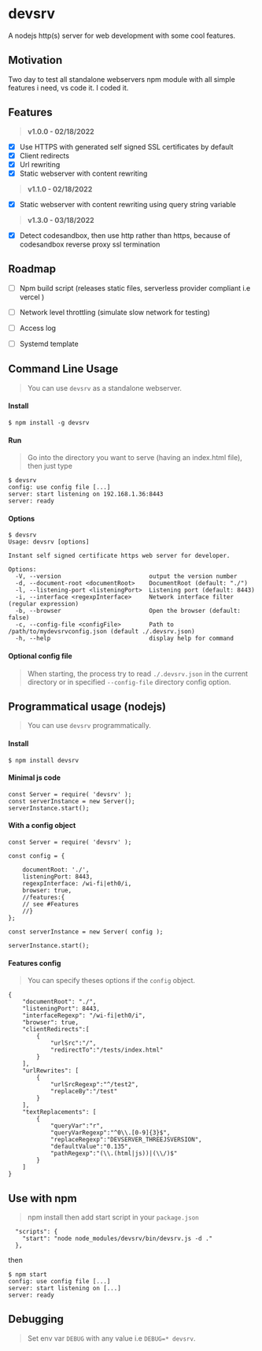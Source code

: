 # **devsrv**

A nodejs http(s) server for web development with some cool features. 

## **Motivation**

Two day to test all standalone webservers npm module with all simple features i need, vs code it. I coded it.

## **Features**

> **v1.0.0 - 02/18/2022**
* [x] Use HTTPS with generated self signed SSL certificates by default
* [x] Client redirects
* [x] Url rewriting
* [x] Static webserver with content rewriting

> **v1.1.0 - 02/18/2022**
* [x] Static webserver with content rewriting using query string variable

> **v1.3.0 - 03/18/2022**
* [x] Detect codesandbox, then use http rather than https, because of codesandbox reverse proxy ssl termination


## **Roadmap**
* [ ] Npm build script (releases static files, serverless provider compliant i.e vercel )
* [ ] Network level throttling (simulate slow network for testing)
* [ ] Access log
* [ ] Systemd template


## **Command Line Usage**

> You can use `devsrv` as a standalone webserver.

#### Install
```
$ npm install -g devsrv
```

#### Run
> Go into the directory you want to serve (having an index.html file), then just type
```
$ devsrv
config: use config file [...]
server: start listening on 192.168.1.36:8443
server: ready
```

#### Options
```
$ devsrv
Usage: devsrv [options]

Instant self signed certificate https web server for developer.

Options:
  -V, --version                         output the version number
  -d, --document-root <documentRoot>    DocumentRoot (default: "./")
  -l, --listening-port <listeningPort>  Listening port (default: 8443)
  -i, --interface <regexpInterface>     Network interface filter (regular expression)
  -b, --browser                         Open the browser (default: false)
  -c, --config-file <configFile>        Path to /path/to/mydevsrvconfig.json (default ./.devsrv.json)
  -h, --help                            display help for command
```

#### Optional config file

> When starting, the process try to read `./.devsrv.json` in the current directory or in specified `--config-file` directory config option.



## **Programmatical usage (nodejs)**

> You can use `devsrv` programmatically.


#### Install
```
$ npm install devsrv
```

#### Minimal js code

```
const Server = require( 'devsrv' );
const serverInstance = new Server();
serverInstance.start();
```


#### With a config object

```
const Server = require( 'devsrv' );

const config = {

    documentRoot: './',
    listeningPort: 8443,
    regexpInterface: /wi-fi|eth0/i,
    browser: true,
    //features:{
    // see #Features
    //}
};

const serverInstance = new Server( config );

serverInstance.start();
```


#### Features config

> You can specify theses options if the `config` object.


```
{
    "documentRoot": "./",
    "listeningPort": 8443,
    "interfaceRegexp": "/wi-fi|eth0/i",
    "browser": true,
    "clientRedirects":[
        {
            "urlSrc":"/",
            "redirectTo":"/tests/index.html"
        }
    ],
    "urlRewrites": [
        {
            "urlSrcRegexp":"^/test2",
            "replaceBy":"/test"
        }
    ],
    "textReplacements": [
        {
            "queryVar":"r",
            "queryVarRegexp":"^0\\.[0-9]{3}$",
            "replaceRegexp":"DEVSERVER_THREEJSVERSION",
            "defaultValue":"0.135",
            "pathRegexp":"(\\.(html|js))|(\\/)$"
        }
    ]
}
```


## **Use with npm**

> npm install then add start script in your `package.json`
```
  "scripts": {
    "start": "node node_modules/devsrv/bin/devsrv.js -d ."
  },
```
then
```
$ npm start
config: use config file [...]
server: start listening on [...]
server: ready
```

## Debugging

> Set env var `DEBUG` with any value i.e `DEBUG=* devsrv`.
